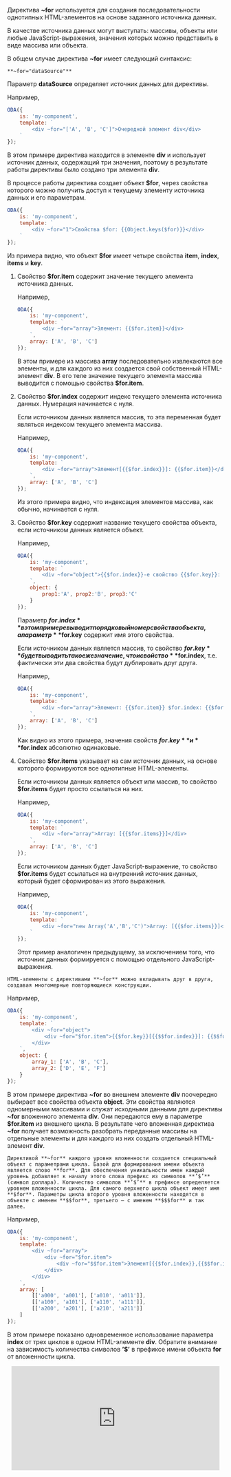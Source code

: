 ﻿Директива **~for** используется для создания последовательности однотипных HTML-элементов на основе заданного источника данных.

В качестве источника данных могут выступать: массивы, объекты или любые JavaScript-выражения, значения которых можно представить в виде массива или объекта.

В общем случае директива **~for** имеет следующий синтаксис:

```info md_hideicon
**~for="dataSource"**
```

Параметр **dataSource** определяет источник данных для директивы.

Например,

```javascript _run_edit_[my-component.js]
ODA({
    is: 'my-component',
    template: `
        <div ~for="['A', 'B', 'C']">Очередной элемент div</div>
    `
});
```

В этом примере директива находится в элементе **div** и использует источник данных, содержащий три значения, поэтому в результате работы директивы было создано три элемента **div**.

В процессе работы директива создает объект **$for**, через свойства которого можно получить доступ к текущему элементу источника данных и его параметрам.

```javascript _run_edit_[my-component.js]
ODA({
    is: 'my-component',
    template: `
        <div ~for="1">Свойства $for: {{Object.keys($for)}}</div>
    `
});
```

Из примера видно, что объект **$for** имеет четыре свойства **item**, **index**, **items** и **key**.

1. Свойство **$for.item** содержит значение текущего элемента источника данных.

    Например,

    ```javascript _run_edit_[my-component.js]
    ODA({
        is: 'my-component',
        template: `
            <div ~for="array">Элемент: {{$for.item}}</div>
        `,
        array: ['A', 'B', 'C']
    });
    ```

    В этом примере из массива **array** последовательно извлекаются все элементы, и для каждого из них создается свой собственный HTML-элемент **div**. В его теле значение текущего элемента массива выводится с помощью свойства **$for.item**.

1. Свойство **$for.index** содержит индекс текущего элемента источника данных. Нумерация начинается с нуля.

    Если источником данных является массив, то эта переменная будет являться индексом текущего элемента массива.

    Например,

    ```javascript _run_edit_[my-component.js]
    ODA({
        is: 'my-component',
        template: `
            <div ~for="array">Элемент[{{$for.index}}]: {{$for.item}}</div>
        `,
        array: ['A', 'B', 'C']
    });
    ```

    Из этого примера видно, что индексация элементов массива, как обычно, начинается с нуля.

1. Свойство **$for.key** содержит название текущего свойства объекта, если источником данных является объект.

    Например,

    ```javascript _run_edit_[my-component.js]
    ODA({
        is: 'my-component',
        template: `
            <div ~for="object">{{$for.index}}-е свойство {{$for.key}}: {{$for.item}}</div>
        `,
        object: {
            prop1:'A', prop2:'B', prop3:'C'
        }
    });
    ```

    Параметр **$for.index** в этом примере выводит порядковый номер свойства объекта, а параметр **$for.key** содержит имя этого свойства.

    Если источником данных является массив, то свойство **$for.key** будет выводить такое же значение, что и свойство **$for.index**, т.е. фактически эти два свойства будут дублировать друг друга.

    Например,

    ```javascript _run_edit_[my-component.js]
    ODA({
        is: 'my-component',
        template: `
            <div ~for="array">Элемент: {{$for.item}} $for.index: {{$for.index}} = $for.key: {{$for.key}}</div>
        `,
        array: ['A', 'B', 'C']
    });
    ```

    Как видно из этого примера, значения свойств **$for.key** и **$for.index** абсолютно одинаковые.

1. Свойство **$for.items** указывает на сам источник данных, на основе которого формируются все однотипные HTML-элементы.

    Если источником данных является объект или массив, то свойство **$for.items** будет просто ссылаться на них.

    Например,

    ```javascript _run_edit_[my-component.js]
    ODA({
        is: 'my-component',
        template: `
            <div ~for="array">Array: [{{$for.items}}]</div>
        `,
        array: ['A', 'B', 'C']
    });
    ```

    Если источником данных будет JavaScript-выражение, то свойство **$for.items** будет ссылаться на внутренний источник данных, который будет сформирован из этого выражения.

    Например,

    ```javascript _run_edit_[my-component.js]
    ODA({
        is: 'my-component',
        template: `
            <div ~for="new Array('A','B','C')">Array: [{{$for.items}}]</div>
        `
    });
    ```

    Этот пример аналогичен предыдущему, за исключением того, что источник данных формируется с помощью отдельного JavaScript-выражения.

```info _md_hideicon
HTML-элементы с директивами **~for** можно вкладывать друг в друга, создавая многомерные повторяющиеся конструкции.
```

Например,

```javascript _run_edit_[my-component.js]
ODA({
    is: 'my-component',
    template: `
        <div ~for="object">
            <div ~for="$for.item">{{$for.key}}[{{$$for.index}}]: {{$$for.item}}</div>
        </div>
    `,
    object: {
        array_1: ['A', 'B', 'C'],
        array_2: ['D', 'E', 'F']
    }
});
```

В этом примере директива **~for** во внешнем элементе **div** поочередно выбирает все свойства объекта **object**. Эти свойства являются одномерными массивами и служат исходными данными для директивы **~for** вложенного элемента **div**. Они передаются ему в параметре **$for.item** из внешнего цикла. В результате чего вложенная директива **~for** получает возможность разобрать переданные массивы на отдельные элементы и для каждого из них создать отдельный HTML-элемент **div**.

```info _md_hideicon
Директивой **~for** каждого уровня вложенности создается специальный объект с параметрами цикла. Базой для формирования имени объекта является слово **for**. Для обеспечения уникальности имен каждый уровень добавляет к началу этого слова префикс из символов **’$’** (символ доллара). Количество символов **’$’** в префиксе определяется уровнем вложенности цикла. Для самого верхнего цикла объект имеет имя **$for**. Параметры цикла второго уровня вложенности находятся в объекте с именем **$$for**, третьего – с именем **$$$for** и так далее.
```

Например,

```javascript _run_edit_[my-component.js]
ODA({
    is: 'my-component',
    template: `
        <div ~for="array">
            <div ~for="$for.item">
                <div ~for="$$for.item">Элемент[{{$for.index}},{{$$for.index}},{{$$$for.index}}]: {{$$$for.item}}</div>
            </div>
        </div>
    `,
    array: [
        [['a000', 'a001'], ['a010', 'a011']],
        [['a100', 'a101'], ['a110', 'a111']],
        [['a200', 'a201'], ['a210', 'a211']]
    ]
});
```

В этом примере показано одновременное использование параметра **index** от трех циклов в одном HTML-элементе **div**. Обратите внимание на зависимость количества символов **’$’** в префиксе имени объекта **for** от вложенности цикла.

<div style="position:relative;padding-bottom:48%; margin:10px">
    <iframe src="https://www.youtube.com/embed/uCHBEqfvaGg?start=0" frameborder="0" allow="accelerometer; autoplay; encrypted-media; gyroscope; picture-in-picture" allowfullscreen
    	style="position:absolute;width:100%;height:100%;"></iframe>
</div>
